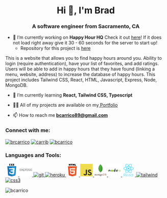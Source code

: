 <h1 align="center">Hi 👋, I'm Brad</h1>
<h3 align="center">A software engineer from Sacramento, CA</h3>

- 🔭 I’m currently working on **Happy Hour HQ** Check it out <a href="https://happyhourhq.cyclic.app">here</a>! If it does not load right away give it 30 - 60 seconds for the server to start up! 
  - Repository for this project is <a href="https://github.com/BCarrico/HappyHourHQ">here</a>

<p>This is a website that allows you to find happy hours around you. Ability to login (require authentication), have your list of favorites, and add ratings. Users will be able to add in happy hours that they have found (linking a menu, website, address) to increase the database of happy hours. This project includes Tailwind CSS, React, HTML, Javascript, Express, Node, MongoDB. </p>

- 🌱 I’m currently learning **React, Tailwind CSS, Typescript**

- 👨‍💻 All of my projects are available on my<a href="https://carrib.netlify.app"> Portfolio </a>

- 📫 How to reach me **bcarrico89@gmail.com**

<h3 align="left">Connect with me:</h3>
<p align="left">
<a href="https://twitter.com/brcarrico" target="blank"><img align="center" src="https://raw.githubusercontent.com/rahuldkjain/github-profile-readme-generator/master/src/images/icons/Social/twitter.svg" alt="brcarrico" height="30" width="40" /></a>
<a href="https://linkedin.com/in/carrib" target="blank"><img align="center" src="https://raw.githubusercontent.com/rahuldkjain/github-profile-readme-generator/master/src/images/icons/Social/linked-in-alt.svg" alt="carrib" height="30" width="40" /></a>
<a href="https://www.leetcode.com/bcarrico" target="blank"><img align="center" src="https://raw.githubusercontent.com/rahuldkjain/github-profile-readme-generator/master/src/images/icons/Social/leet-code.svg" alt="bcarrico" height="30" width="40" /></a>
</p>

<h3 align="left">Languages and Tools:</h3>
<p align="left"> <a href="https://www.w3schools.com/css/" target="_blank" rel="noreferrer"> <img src="https://raw.githubusercontent.com/devicons/devicon/master/icons/css3/css3-original-wordmark.svg" alt="css3" width="40" height="40"/> </a> <a href="https://expressjs.com" target="_blank" rel="noreferrer"> <img src="https://raw.githubusercontent.com/devicons/devicon/master/icons/express/express-original-wordmark.svg" alt="express" width="40" height="40"/> </a> <a href="https://git-scm.com/" target="_blank" rel="noreferrer"> <img src="https://www.vectorlogo.zone/logos/git-scm/git-scm-icon.svg" alt="git" width="40" height="40"/> </a> <a href="https://heroku.com" target="_blank" rel="noreferrer"> <img src="https://www.vectorlogo.zone/logos/heroku/heroku-icon.svg" alt="heroku" width="40" height="40"/> </a> <a href="https://www.w3.org/html/" target="_blank" rel="noreferrer"> <img src="https://raw.githubusercontent.com/devicons/devicon/master/icons/html5/html5-original-wordmark.svg" alt="html5" width="40" height="40"/> </a> <a href="https://developer.mozilla.org/en-US/docs/Web/JavaScript" target="_blank" rel="noreferrer"> <img src="https://raw.githubusercontent.com/devicons/devicon/master/icons/javascript/javascript-original.svg" alt="javascript" width="40" height="40"/> </a> <a href="https://www.mongodb.com/" target="_blank" rel="noreferrer"> <img src="https://raw.githubusercontent.com/devicons/devicon/master/icons/mongodb/mongodb-original-wordmark.svg" alt="mongodb" width="40" height="40"/> </a> <a href="https://nodejs.org" target="_blank" rel="noreferrer"> <img src="https://raw.githubusercontent.com/devicons/devicon/master/icons/nodejs/nodejs-original-wordmark.svg" alt="nodejs" width="40" height="40"/> </a> <a href="https://reactjs.org/" target="_blank" rel="noreferrer"> <img src="https://raw.githubusercontent.com/devicons/devicon/master/icons/react/react-original-wordmark.svg" alt="react" width="40" height="40"/> </a> <a href="https://tailwindcss.com/" target="_blank" rel="noreferrer"> <img src="https://www.vectorlogo.zone/logos/tailwindcss/tailwindcss-icon.svg" alt="tailwind" width="40" height="40"/> </a><a href="https://www.typescriptlang.org/" target="_blank" rel="noreferrer"> <img src="https://cdn.jsdelivr.net/gh/devicons/devicon/icons/typescript/typescript-original.svg" alt="css3" width="40" height="40"/> </a></p>

 <p><img align="center" src="https://github-readme-streak-stats.herokuapp.com/?user=bcarrico&" alt="bcarrico" /></p>

